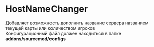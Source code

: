 # HostNameChanger
Добавляет возможность дополнить название сервера названием текущей карты или количеством игроков</br>
Конфигурационный файл должен находиться в папке <b>addons/sourcemod/configs</b>

